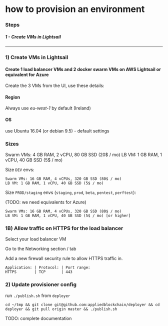 # how to provision an environment

### Steps

##### 1 - Create VMs in Lightsail


---

### 1)  Create VMs in Lightsail

#### Create 1 load balancer VMs and 2 docker swarm VMs on AWS Lightsail or equivalent for Azure

Create the 3 VMs from the UI, use these details:

#### Region

Always use *eu-west-1* by default (Ireland)

#### OS

use Ubuntu 16.04 (or debian 9.5) - default settings

### Sizes

Swarm VMs: 4 GB RAM, 2 vCPU, 80 GB SSD (20$ / mo)
LB VM: 1 GB RAM, 1 vCPU, 40 GB SSD (5$ / mo)

Size `DEV` envs:

    Swarm VMs: 16 GB RAM, 4 vCPUs, 320 GB SSD (80$ / mo)
    LB VM: 1 GB RAM, 1 vCPU, 40 GB SSD (5$ / mo)

Size `PROD/staging` envs (`staging`, `prod`, `beta`, `pentest`, `perftest`):

(TODO: we need equivalents for Azure)

    Swarm VMs: 16 GB RAM, 4 vCPUs, 320 GB SSD (80$ / mo)
    LB VM: 1 GB RAM, 1 vCPU, 40 GB SSD (5$ / mo) [or higher]


### 1B) Allow traffic on HTTPS for the load balancer

Select your load balancer VM

Go to the Networking section / tab

Add a new firewall security rule to allow HTTPS traffic in.

```
Application: | Protocol: | Port range:
HTTPS        | TCP       | 443
```

### 2) Update provisioner config

run `./publish.sh` from  `deployer`

```
cd ~/tmp && git clone git@github.com:appliedblockchain/deployer && cd deployer && git pull origin master && ./publish.sh
```


TODO: complete documentation
